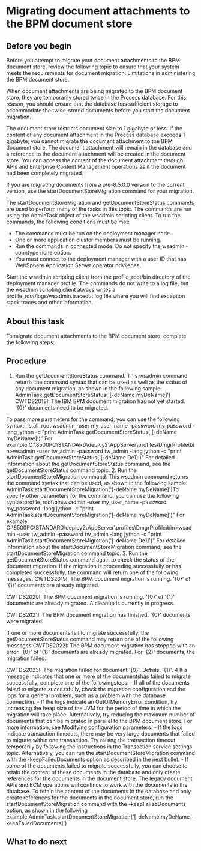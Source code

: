 # Migrating document attachments to the BPM document store

## Before you begin

Before you attempt to migrate your document attachments
to the BPM document store,
review the following topic to ensure that your system meets the requirements
for document migration: Limitations in administering the BPM document store.

When document attachments are being migrated to the BPM document store, they are temporarily stored twice in the
Process database. For this reason, you should ensure that the database has sufficient storage to
accommodate the twice-stored documents before you start the document migration.

The document store restricts document size to 1 gigabyte or less. If the content of any document
attachment in the Process database exceeds 1 gigabyte, you cannot migrate the document attachment to
the BPM document store. The document attachment will
remain in the database and a reference to the document attachment will be created in the document
store. You can access the content of the document attachment through APIs and Enterprise Content
Management operations as if the document had been completely migrated.

If you
are migrating documents from a pre-8.5.0.0 version to the current
version, use the startDocumentStoreMigration command
for your migration.

The startDocumentStoreMigration and getDocumentStoreStatus commands
are used to perform many of the tasks in this topic. The commands
are run using the AdminTask object of the wsadmin scripting client.
To run the commands, the following conditions must be met:

- The commands must be run on the deployment manager node.
- One or more application cluster members must be running.
- Run the commands in connected mode. Do not specify the wsadmin
-conntype none option.
- You must connect to the deployment manager with a user ID that
has WebSphere Application Server operator privileges.

Start the wsadmin scripting client from the
profile\_root/bin directory of the deployment manager
profile. The commands do not write to a log file, but the wsadmin scripting client always writes a
profile\_root/logs/wsadmin.traceout log file where you will
find exception stack traces and other information.

## About this task

To migrate document attachments to the BPM document store, complete
the following steps:

## Procedure

1. Run the getDocumentStoreStatus command.
This wsadmin command returns the command syntax that can be used as
well as the status of any document migration, as shown in the following
sample: 
AdminTask.getDocumentStoreStatus('[-deName myDeName]')
CWTDS2018I: The IBM BPM document migration has not yet started. '{0}' documents need to be migrated.

To pass more parameters for the command, you can use the following
syntax:install\_root wsadmin -user my\_user\_name -password my\_password -lang jython -c "print AdminTask.getDocumentStoreStatus('[-deName myDeName]')"
For
example:C:\8500PC\STANDARD\deploy2\AppServer\profiles\DmgrProfile\bin>wsadmin -user tw\_admin -password tw\_admin -lang jython -c "print AdminTask.getDocumentStoreStatus('[-deName De1]')"
For detailed information about the getDocumentStoreStatus command, see the
getDocumentStoreStatus command topic.
2. Run the startDocumentStoreMigration command.
This wsadmin command returns the command syntax that can be used,
as shown in the following sample: 
AdminTask.startDocumentStoreMigration('[-deName myDeName]')To specify other parameters for the command, you can use the following
syntax:profile\_root\bin\wsadmin -user my\_user\_name -password my\_password -lang jython -c "print AdminTask.startDocumentStoreMigration('[-deName myDeName]')"
For example:
C:\8500PC\STANDARD\deploy2\AppServer\profiles\DmgrProfile\bin>wsadmin -user tw\_admin -password tw\_admin -lang jython -c "print AdminTask.startDocumentStoreMigration('[-deName De1]')"
For detailed information about the startDocumentStoreMigration command, see the
startDocumentStoreMigration command topic.
3. Run the getDocumentStoreStatus command
again to check the status of the document migration. If the migration
is proceeding successfully or has completed successfully, the command
will return one of the following messages: 
CWTDS2019I: The BPM document migration is running. '{0}' of '{1}' documents are already migrated.

CWTDS2020I: The BPM document migration is running. '{0}' of '{1}' documents are already migrated. A cleanup is currently in progress.

CWTDS2021I: The BPM document migration has finished. '{0}' documents were migrated.

If one or more documents fail to migrate successfully, the
getDocumentStoreStatus command may return one of the following
messages:CWTDS2022I: The BPM document migration has stopped with an error. '{0}' of '{1}' documents are already migrated. For '{2}' documents, the migration failed.

CWTDS2023I: The migration failed for document '{0}'. Details: '{1}'.
4 If a message indicates that one or more of the documentshas failed to migrate successfully, complete one of the followingsteps:
    - If all of the documents failed to migrate successfully, check the migration configuration
and the logs for a general problem, such as a problem with the database connection.
    - If the logs indicate an OutOfMemoryError condition, try increasing
the heap size of the JVM for the period of time in which the migration
will take place. Alternatively, try reducing the maximum number of
documents that can be migrated in parallel to the BPM document store. For
more information, see Modifying configuration parameters.
    - If the logs indicate transaction timeouts, there may be very large documents that failed to
migrate within one transaction. Try raising the transaction timeout temporarily by following the
instructions in the Transaction service settings topic. Alternatively, you can run the
startDocumentStoreMigration command with the
-keepFailedDocuments option as described in the next bullet.
    - If some of the documents failed to migrate successfully, you can choose to retain the
content of these documents in the database and only create references for the documents in the
document store. The legacy document APIs and ECM operations will continue to work with the documents
in the database. To retain the content of the documents in the database and only create references
for the documents in the document store, run the startDocumentStoreMigration
command with the -keepFailedDocuments option, as shown in the following
example:AdminTask.startDocumentStoreMigration('[-deName myDeName -keepFailedDocuments]')

## What to do next